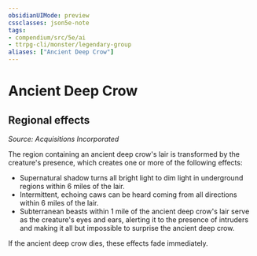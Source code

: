 ```yaml
---
obsidianUIMode: preview
cssclasses: json5e-note
tags:
- compendium/src/5e/ai
- ttrpg-cli/monster/legendary-group
aliases: ["Ancient Deep Crow"]
---
```

# Ancient Deep Crow

## Regional effects
_Source: Acquisitions Incorporated_

The region containing an ancient deep crow's lair is transformed by the creature's presence, which creates one or more of the following effects:

- Supernatural shadow turns all bright light to dim light in underground regions within 6 miles of the lair.  
- Intermittent, echoing caws can be heard coming from all directions within 6 miles of the lair.  
- Subterranean beasts within 1 mile of the ancient deep crow's lair serve as the creature's eyes and ears, alerting it to the presence of intruders and making it all but impossible to surprise the ancient deep crow.  

If the ancient deep crow dies, these effects fade immediately.